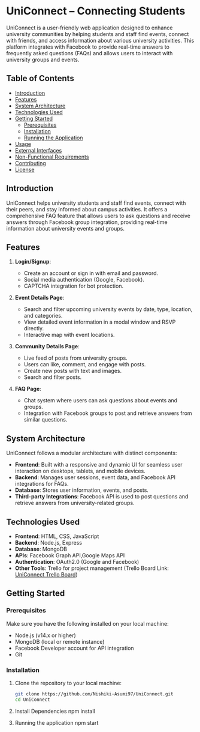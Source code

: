 # UniConnect – Connecting Students

UniConnect is a user-friendly web application designed to enhance university communities by helping students and staff find events, connect with friends, and access information about various university activities. This platform integrates with Facebook to provide real-time answers to frequently asked questions (FAQs) and allows users to interact with university groups and events.

## Table of Contents

- [Introduction](#introduction)
- [Features](#features)
- [System Architecture](#system-architecture)
- [Technologies Used](#technologies-used)
- [Getting Started](#getting-started)
  - [Prerequisites](#prerequisites)
  - [Installation](#installation)
  - [Running the Application](#running-the-application)
- [Usage](#usage)
- [External Interfaces](#external-interfaces)
- [Non-Functional Requirements](#non-functional-requirements)
- [Contributing](#contributing)
- [License](#license)

## Introduction

UniConnect helps university students and staff find events, connect with their peers, and stay informed about campus activities. It offers a comprehensive FAQ feature that allows users to ask questions and receive answers through Facebook group integration, providing real-time information about university events and groups.

## Features

1. **Login/Signup**:
   - Create an account or sign in with email and password.
   - Social media authentication (Google, Facebook).
   - CAPTCHA integration for bot protection.
   
2. **Event Details Page**:
   - Search and filter upcoming university events by date, type, location, and categories.
   - View detailed event information in a modal window and RSVP directly.
   - Interactive map with event locations.

3. **Community Details Page**:
   - Live feed of posts from university groups.
   - Users can like, comment, and engage with posts.
   - Create new posts with text and images.
   - Search and filter posts.

4. **FAQ Page**:
   - Chat system where users can ask questions about events and groups.
   - Integration with Facebook groups to post and retrieve answers from similar questions.

## System Architecture

UniConnect follows a modular architecture with distinct components:

- **Frontend**: Built with a responsive and dynamic UI for seamless user interaction on desktops, tablets, and mobile devices.
- **Backend**: Manages user sessions, event data, and Facebook API integrations for FAQs.
- **Database**: Stores user information, events, and posts.
- **Third-party Integrations**: Facebook API is used to post questions and retrieve answers from university-related groups.

## Technologies Used

- **Frontend**: HTML, CSS, JavaScript
- **Backend**: Node.js, Express
- **Database**: MongoDB
- **APIs**: Facebook Graph API,Google Maps API 
- **Authentication**: OAuth2.0 (Google and Facebook)
- **Other Tools**: Trello for project management (Trello Board Link: [UniConnect Trello Board](https://trello.com/b/ByrnEXDm/uniconnect-sit725))

## Getting Started

### Prerequisites

Make sure you have the following installed on your local machine:

- Node.js (v14.x or higher)
- MongoDB (local or remote instance)
- Facebook Developer account for API integration
- Git

### Installation

1. Clone the repository to your local machine:
   ```bash
   git clone https://github.com/Nishiki-Asumi97/UniConnect.git
   cd UniConnect
2. Install Dependencies
   npm install
   
4. Running the application
   npm start
